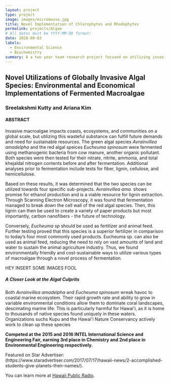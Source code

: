 ```yaml
---
layout: project
type: project
image: images/micromouse.jpg
title: Novel Implementation of Chlorophytes and Rhodophytes
permalink: projects/Algae
# All dates must be YYYY-MM-DD format!
date: 2020-09-03
labels:
  - Environmental Science
  - Biochemistry
summary: A a two year team research project focused on utilizing invasive macroalgae for sustainable applications
---
```


<h2>Novel Utilizations of Globally Invasive Algal Species: Environmental and Economical Implementations of Fermented Macroalgae</h2>
<h3>Sreelakshmi Kutty and Ariana Kim</h3>

<h4>ABSTRACT</h4>
<p>Invasive macroalgae impacts coasts, ecosystems, and communities on a global scale, but utilizing this wasteful substance can fulfill future demands and need for sustainable resources. The green algal species <i>Avrainvillea amadelpha</i> and the red algal speices <i>Eucheuma spinosum</i> were fermented using methanogenic bacteria from cow manure, another organic pollutant. Both species were then tested for their nitrate, nitrite, ammonia, and total khejaldal nitrogen contents before and after fermentation. Additional analyses prior to fermentation include tests for fiber, lignin, cellulose, and hemicellulose.</p>
<p>Based on these results, it was determined that the two species can be utilized towards four specific sub-projects. <i>Avrainvillea ama.</i> shows promise for ethanol production and is a viable resource for lignin extraction. Through Scanning Electron Microscopy, it was found that fermentation managed to break down the cell wall of the red algal species. Then, this lignin can then be used to create a variety of paper products but most importantly, carbon nanofibers - the future of technology.</p> 
<p>Conversely, <i>Eucheuma sp</i> should be used as fertilizer and animal feed. Further testing proved that this species is a superior fertilizer in comparison to today’s four most commonly used products. </i>Eucheuma sp.</i> can also be used as animal feed, reducing the need to rely on vast amounts of land and water to sustain the animal agriculture industry. Thus, we found environmentally friendly and cost-sustainable ways to utilize various types of macroalgae through a novel process of fermentation.</p>

<p>HEY INSERT SOME IMAGES FOOL</p>

<h5>A Closer Look at the Algal Culprits</h5>
<p>Both <i>Avrainvillea amadelpha</i> and <i>Eucheuma spinosum</i> wreak havoc to coastal marine ecosystem. Their rapid growth rate and ability to grow in variable environmental conditions allow them to dominate coral landscapes, descimating marine life. This is particularly harmful for Hawai'i, as it is home to thousands of native species found uniquely in these waters. Organizations suchs Kupu and the Hawai'i Nature Conservancy actively work to clean up these species </p>

<b> Competed at the 2015 and 2016 INTEL International Science and Engineering Fair, earning 3rd place in Chemistry and 2nd place in Environmental Engineering respectively. </b> 

<p>Featured on Star Advertiser: (https://www.staradvertiser.com/2017/07/17/hawaii-news/2-accomplished-students-give-planets-their-names/). </p>

You can learn more at [Hawaii Public Radio](https://www.hpr2.org/post/prison-legislation-fermented-algae-who-owns-article-7th-annual-olukai-ho-olaule#stream/0).



